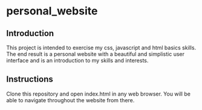 # personal_website

## Introduction
This project is intended to exercise my css, javascript and html basics skills. The end result is a personal website with a beautiful and simplistic user interface and is an introduction to my skills and interests.


## Instructions
Clone this repository and open index.html in any web browser. You will be able to navigate throughout the website from there.
